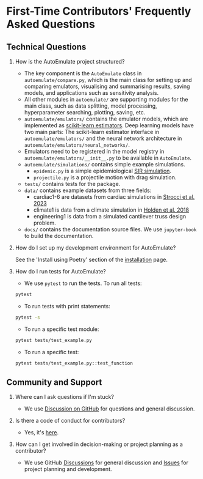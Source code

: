 # First-Time Contributors' Frequently Asked Questions

## Technical Questions

1. How is the AutoEmulate project structured?
   <!-- An introduction to the project's architecture and where contributors can find key components. -->
   * The key component is the `AutoEmulate` class in `autoemulate/compare.py`, which is the main class for setting up and comparing emulators, visualising and summarising results, saving models, and applications such as sensitivity analysis.
   * All other modules in `autoemulate/` are supporting modules for the main class, such as data splitting, model processing, hyperparameter searching, plotting, saving, etc.
   * `autoemulate/emulators/` contains the emulator models, which are implemented as [scikit-learn estimators](https://scikit-learn.org/1.5/developers/develop.html). Deep learning models have two main parts: The scikit-learn estimator interface in `autoemulate/emulators/` and the neural network architecture in `autoemulate/emulators/neural_networks/`.
   * Emulators need to be registered in the model registry in `autoemulate/emulators/__init__.py` to be available in `AutoEmulate`.
   * `autoemulate/simulations/` contains simple example simulations.
      * `epidemic.py` is a simple epidemiological [SIR simulation](https://en.wikipedia.org/wiki/Compartmental_models_in_epidemiology).
      * `projectile.py` is a projectile motion with drag simulation.
   * `tests/` contains tests for the package.
   * `data/` contains example datasets from three fields:
      * cardiac1-6 are datasets from cardiac simulations in [Strocci et al. 2023](https://journals.plos.org/ploscompbiol/article?id=10.1371/journal.pcbi.1011257)
      * climate1 is data from a climate simulation in [Holden et al. 2018](https://www.nature.com/articles/s41558-018-0197-7)
      * engineering1 is data from a simulated cantilever truss design problem.
   * `docs/` contains the documentation source files. We use `jupyter-book` to build the documentation.

2. How do I set up my development environment for AutoEmulate?
   <!-- Steps to configure a local development environment, including any necessary tools or dependencies. -->
   See the 'Install using Poetry' section of the [installation](../../getting-started/installation.md) page.

3. How do I run tests for AutoEmulate?
   <!-- Instructions on how to execute the project's test suite to ensure changes do not introduce regressions. -->
   * We use `pytest` to run the tests. To run all tests:

   ```bash
   pytest
   ```

   * To run tests with print statements:

   ```bash
   pytest -s
   ```

   * To run a specific test module:

   ```bash
   pytest tests/test_example.py
   ```

   * To run a specific test:

   ```bash
   pytest tests/test_example.py::test_function
   ```

## Community and Support

1. Where can I ask questions if I'm stuck?
   <!-- Information on where to find support, such as community forums, chat channels, or mailing lists. -->
   * We use [Discussion on GitHub](https://github.com/alan-turing-institute/autoemulate/discussions) for questions and general discussion.

2. Is there a code of conduct for contributors?
   <!-- Details on the project's code of conduct, expectations for respectful and constructive interaction, and how to report violations. -->
   * Yes, it's [here](../code-of-conduct.md).

3. How can I get involved in decision-making or project planning as a contributor?
   <!-- Explanation of how the project governance works, ways to participate in project roadmap discussions, and opportunities for contributors to influence development priorities. -->
   * We use GitHub [Discussions](https://github.com/alan-turing-institute/autoemulate/discussions) for general discussion and [Issues](https://github.com/alan-turing-institute/autoemulate/issues) for project planning and development.